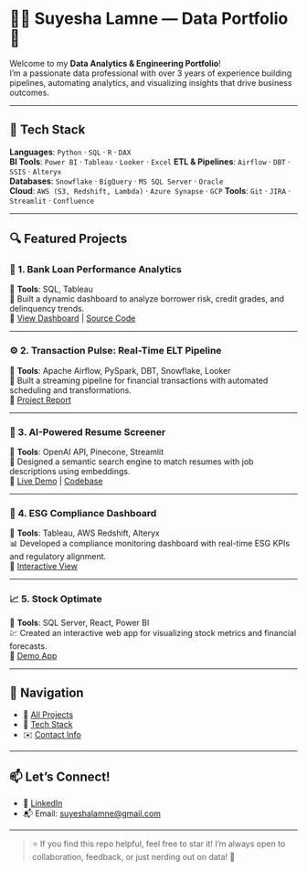 # 👩‍💻 Suyesha Lamne — Data Portfolio 🚀

Welcome to my **Data Analytics & Engineering Portfolio**!  
I’m a passionate data professional with over 3 years of experience building pipelines, automating analytics, and visualizing insights that drive business outcomes.

---

## 🧰 Tech Stack

**Languages**: `Python` · `SQL` · `R` · `DAX`  
**BI Tools**: `Power BI` · `Tableau` · `Looker` · `Excel` 
**ETL & Pipelines**: `Airflow`  · `DBT`  · `SSIS` · `Alteryx`  
**Databases**: `Snowflake` · `BigQuery` · `MS SQL Server` · `Oracle`   
**Cloud**: `AWS (S3, Redshift, Lambda)`  · `Azure Synapse`  · `GCP` 
**Tools**: `Git` · `JIRA` · `Streamlit` · `Confluence` 

---

## 🔍 Featured Projects

### 💸 1. Bank Loan Performance Analytics  
📌 **Tools**: SQL, Tableau  
🧠 Built a dynamic dashboard to analyze borrower risk, credit grades, and delinquency trends.  
🔗 [View Dashboard](#) | [Source Code](#)

---

### ⚙ 2. Transaction Pulse: Real-Time ELT Pipeline  
📌 **Tools**: Apache Airflow, PySpark, DBT, Snowflake, Looker  
📡 Built a streaming pipeline for financial transactions with automated scheduling and transformations.  
🔗 [Project Report](#)

---

### 🤖 3. AI-Powered Resume Screener  
📌 **Tools**: OpenAI API, Pinecone, Streamlit  
📂 Designed a semantic search engine to match resumes with job descriptions using embeddings.  
🔗 [Live Demo](#) | [Codebase](#)

---

### 🌱 4. ESG Compliance Dashboard  
📌 **Tools**: Tableau, AWS Redshift, Alteryx  
📊 Developed a compliance monitoring dashboard with real-time ESG KPIs and regulatory alignment.  
🔗 [Interactive View](#)

---

### 📈 5. Stock Optimate  
📌 **Tools**: SQL Server, React, Power BI  
💹 Created an interactive web app for visualizing stock metrics and financial forecasts.  
🔗 [Demo App](#)

---

## 🧭 Navigation

- 📂 [All Projects](#featured-projects)
- 🧰 [Tech Stack](#tech-stack)
- ✉️ [Contact Info](#contact)

---

## 📫 Let’s Connect!

- 💼 [LinkedIn]([https://www.linkedin.com/in/suyesha-lamne/])  
- 📬 Email: suyeshalamne@gmail.com

---

> ⭐ If you find this repo helpful, feel free to star it! I’m always open to collaboration, feedback, or just nerding out on data! 📡
